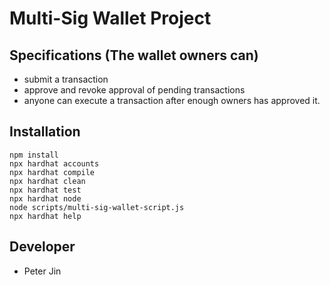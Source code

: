 # Multi-Sig Wallet Project

## Specifications (The wallet owners can)

- submit a transaction
- approve and revoke approval of pending transactions
- anyone can execute a transaction after enough owners has approved it.

## Installation

```
npm install
npx hardhat accounts
npx hardhat compile
npx hardhat clean
npx hardhat test
npx hardhat node
node scripts/multi-sig-wallet-script.js
npx hardhat help
```
## Developer

- Peter Jin
